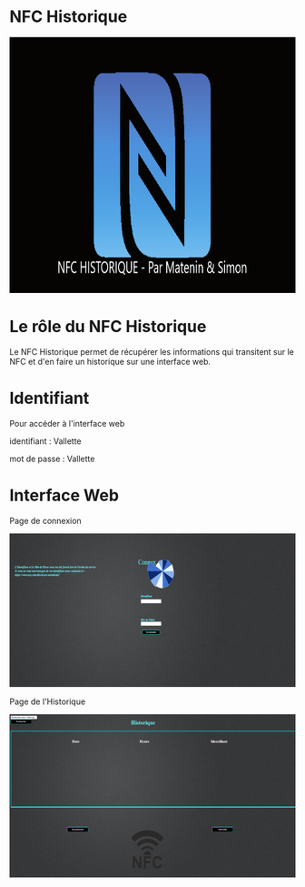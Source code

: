 # NFC Historique

<img src="image/readme.png" height="450" width="1100">

# Le rôle du NFC Historique

Le NFC Historique permet de récupérer les informations qui transitent sur le NFC et d'en faire un historique sur une interface web.

# Identifiant 

Pour accéder à l'interface web

identifiant : Vallette

mot de passe : Vallette

# Interface Web

Page de connexion 

<img src="image/readmeConnexion.png">

Page de l'Historique

<img src="image/readmeInscription.png">
